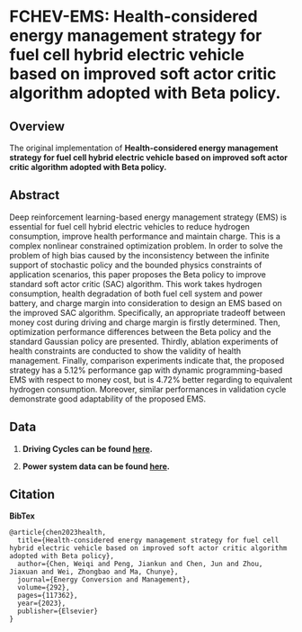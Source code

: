 #  FCHEV-EMS: Health-considered energy management strategy for fuel cell hybrid electric vehicle based on improved soft actor critic algorithm adopted with Beta policy.
## Overview

The original implementation of **Health-considered energy management strategy for fuel cell hybrid electric vehicle based on improved soft actor critic algorithm adopted with Beta policy.**


## Abstract

Deep reinforcement learning-based energy management strategy (EMS) is essential for fuel cell hybrid electric vehicles to reduce hydrogen consumption, improve health performance and maintain charge. This is a complex nonlinear constrained optimization problem. In order to solve the problem of high bias caused by the inconsistency between the infinite support of stochastic policy and the bounded physics constraints of application scenarios, this paper proposes the Beta policy to improve standard soft actor critic (SAC) algorithm. This work takes hydrogen consumption, health degradation of both fuel cell system and power battery, and charge margin into consideration to design an EMS based on the improved SAC algorithm. Specifically, an appropriate tradeoff between money cost during driving and charge margin is firstly determined. Then, optimization performance differences between the Beta policy and the standard Gaussian policy are presented. Thirdly, ablation experiments of health constraints are conducted to show the validity of health management. Finally, comparison experiments indicate that, the proposed strategy has a 5.12% performance gap with dynamic programming-based EMS with respect to money cost, but is 4.72% better regarding to equivalent hydrogen consumption. Moreover, similar performances in validation cycle demonstrate good adaptability of the proposed EMS.


## Data

1. **Driving Cycles can be found [here](https://github.com/sicilyala/project-data/tree/main/standard_driving_cycles).**

2. **Power system data can be found [here](https://github.com/sicilyala/project-data/tree/main/FCHEV_data).**


## Citation
**BibTex**
```
@article{chen2023health,
  title={Health-considered energy management strategy for fuel cell hybrid electric vehicle based on improved soft actor critic algorithm adopted with Beta policy},
  author={Chen, Weiqi and Peng, Jiankun and Chen, Jun and Zhou, Jiaxuan and Wei, Zhongbao and Ma, Chunye},
  journal={Energy Conversion and Management},
  volume={292},
  pages={117362},
  year={2023},
  publisher={Elsevier}
}
```
